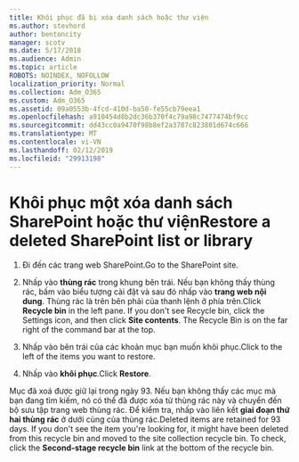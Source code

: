 ```yaml
---
title: Khôi phục đã bị xóa danh sách hoặc thư viện
ms.author: stevhord
author: bentoncity
manager: scotv
ms.date: 5/17/2018
ms.audience: Admin
ms.topic: article
ROBOTS: NOINDEX, NOFOLLOW
localization_priority: Normal
ms.collection: Adm_O365
ms.custom: Adm_O365
ms.assetid: 09a0553b-4fcd-410d-ba50-fe55cb79eea1
ms.openlocfilehash: a910454d8b2dc36b370f4c79a98c7477474bf9cc
ms.sourcegitcommit: dd43cc0a9470f98b8ef2a3787c823801d674c666
ms.translationtype: MT
ms.contentlocale: vi-VN
ms.lasthandoff: 02/12/2019
ms.locfileid: "29913198"
---
```

# <a name="restore-a-deleted-sharepoint-list-or-library"></a><span data-ttu-id="342a2-102">Khôi phục một xóa danh sách SharePoint hoặc thư viện</span><span class="sxs-lookup"><span data-stu-id="342a2-102">Restore a deleted SharePoint list or library</span></span>

1. <span data-ttu-id="342a2-103">Đi đến các trang web SharePoint.</span><span class="sxs-lookup"><span data-stu-id="342a2-103">Go to the SharePoint site.</span></span>
    
2. <span data-ttu-id="342a2-p101">Nhấp vào **thùng rác** trong khung bên trái. Nếu bạn không thấy thùng rác, bấm vào biểu tượng cài đặt và sau đó nhấp vào **trang web nội dung**. Thùng rác là trên bên phải của thanh lệnh ở phía trên.</span><span class="sxs-lookup"><span data-stu-id="342a2-p101">Click **Recycle bin** in the left pane. If you don't see Recycle bin, click the Settings icon, and then click **Site contents**. The Recycle Bin is on the far right of the command bar at the top.</span></span>
    
3. <span data-ttu-id="342a2-107">Nhấp vào bên trái của các khoản mục bạn muốn khôi phục.</span><span class="sxs-lookup"><span data-stu-id="342a2-107">Click to the left of the items you want to restore.</span></span>
    
4. <span data-ttu-id="342a2-108">Nhấp vào **khôi phục**.</span><span class="sxs-lookup"><span data-stu-id="342a2-108">Click **Restore**.</span></span>
    
<span data-ttu-id="342a2-p102">Mục đã xoá được giữ lại trong ngày 93. Nếu bạn không thấy các mục mà bạn đang tìm kiếm, nó có thể đã được xóa từ thùng rác này và chuyển đến bộ sưu tập trang web thùng rác. Để kiểm tra, nhấp vào liên kết **giai đoạn thứ hai thùng rác** ở dưới cùng của thùng rác.</span><span class="sxs-lookup"><span data-stu-id="342a2-p102">Deleted items are retained for 93 days. If you don't see the item you're looking for, it might have been deleted from this recycle bin and moved to the site collection recycle bin. To check, click the **Second-stage recycle bin** link at the bottom of the recycle bin.</span></span> 
  

